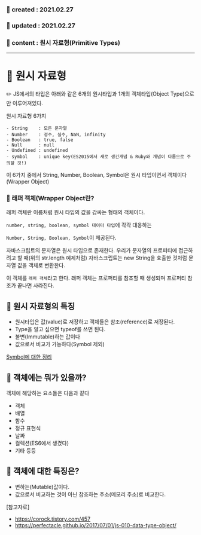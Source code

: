 ### 📅 created : 2021.02.27
### 📅 updated : 2021.02.27
### 📝 content : 원시 자료형(Primitive Types)

---

# 📝 원시 자료형

✏️ JS에서의 타입은 아래와 같은 6개의 원시타입과 1개의 객체타입(Object Type)으로만 이루어져있다.

원시 자료형 6가지
```
- String    : 모든 문자열
- Number    : 정수, 실수, NaN, infinity
- Boolean   : true, false
- Null      : null
- Undefined : undefined
- symbol    : unique key(ES2015에서 새로 생긴개념 & Ruby와 개념이 다름으로 주의할 것!)
```

이 6가지 중에서 String, Number, Boolean, Symbol은 원시 타입이면서 객체이다(Wrapper Object)

### 📜 래퍼 객체(Wrapper Object란?
래퍼 객체란 이름처럼 원시 타입의 값을 감싸는 형태의 객체이다. 

`number, string, boolean, symbol 데이터 타입`에 각각 대응하는 

`Number, String, Boolean, Symbol`이 제공된다.

자바스크립트의 문자열은 원시 타입으로 존재한다. 우리가 문자열의 프로퍼티에 접근하려고 할 때(위의 str.length 예제처럼) 자바스크립트는 new String을 호출한 것처럼 문자열 값을 객체로 변환한다.

이 객체를 `래퍼 객체`라고 한다. 래퍼 객체는 프로퍼티를 참조할 때 생성되며 프로퍼티 참조가 끝나면 사라진다.

## 📝 원시 자료형의 특징

- 원시타입은 값(value)로 저장하고 객체들은 참조(reference)로 저장된다.
- Type을 알고 싶으면 typeof를 쓰면 된다.
- 불변(Immutable)하는 값이다
- 값으로서 비교가 가능하다(Symbol 제외)

[Symbol에 대한 정리](https://github.com/KimJinsu66/javascript-typescript/blob/main/javascript/4_object/4_7_symbol.js)

## 📝 객체에는 뭐가 있을까?
객체에 해당하는 요소들은 다음과 같다 
- 객체
- 배열
- 함수
- 정규 표현식
- 날짜
- 컬렉션(ES6에서 생겼다)
- 기타 등등

## 📝 객체에 대한 특징은?

- 변하는(Mutable)값이다.
- 값으로서 비교하는 것이 아닌 참조하는 주소(메모리 주소)로 비교한다.

[참고자료]
- https://corock.tistory.com/457
- https://perfectacle.github.io/2017/07/01/js-010-data-type-object/
